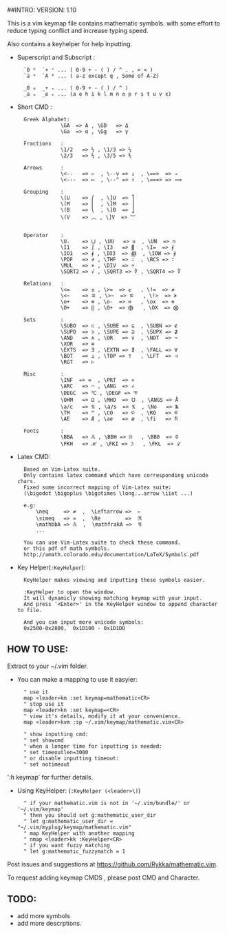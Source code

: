 ##INTRO:
VERSION: 1.10

This is a vim keymap file contains mathematic symbols.
with some effort to reduce typing conflict and increase typing speed.

Also contains a keyhelper for help inputting.

- Superscript and Subscript :

        `0 ⁰  `+ ⁺ ... ( 0-9 + - ( ) / ^ . , > < )
        `a ᵃ  `A ᴬ ... ( a-z except q , Some of A-Z)

        _0 ₀  _+ ₊ ... ( 0-9 + - ( ) / ^ )
        _a ₐ  _e ₑ ... (a e h i k l m n o p r s t u v x)


- Short CMD  :

        Greek Alphabet:
                    \GA  => Α , \GD   => Δ
                    \Ga  => α , \Gg   => γ

        Fractions   :
                    \1/2   => ½ , \1/3 => ⅓
                    \2/3   => ⅔ , \3/5 => ⅗

        Arrows      :
                    \<--   => ←  , \--v => ↓  , \==>  => ⇒
                    \<---  => ⟵  , \--^ => ↑  , \===> => ⟹

        Grouping    : 
                    \(U    => ⎛  , \]U  => ⎤
                    \(M    => ⎜  , \]M  => ⎥
                    \(B    => ⎝  , \]B  => ⎦
                    \(V    => ︵ , \]V  => ︺


        Operator    :
                    \U.    => ⨃ , \UU   => ∪  , \UN  => ∩
                    \I1    => ∫ , \I3   => ∭  , \I=  => ⨎
                    \IO1   => ∮ , \IO3  => ∰  , \IOW => ∳
                    \PDF   => ∂ , \THF  => ∴  , \BCS => ∵
                    \MUL   => × , \DIV  => ÷
                    \SQRT2 => √ , \SQRT3 => ∛ , \SQRT4 => ∜

        Relations   : 
                    \<=    => ≤ , \>=  => ≥   , \!=  => ≠
                    \<~    => ⪝ , \>~  => ⪞   , \!>  => ≯
                    \o+    => ⊕ , \o-  => ⊖   , \ox  => ⊗
                    \O+    => ⨀ , \O+  => ⨁   , \OX  => ⨂

        Sets        :
                    \SUBO  => ⊂ , \SUBE => ⊆  , \SUBN => ⊄
                    \SUPO  => ⊃ , \SUPE => ⊇  , \SUPX => ⊉
                    \AND   => ∧ , \OR   => ∨  , \NOT  => ¬
                    \XOR   => ⊕
                    \EXTS  => ∃ , \EXTN => ∄  , \FALL => ∀
                    \BOT   => ⊥ , \TOP => ⊤   , \LFT  => ⊣
                    \RGT   => ⊢

        Misc        :
                    \INF  => ∞  , \PRT  => ∝
                    \ARC   => ⌒ , \ANG  => ∠
                    \DEGC  => ℃ , \DEGF => ℉
                    \OHM   => Ω , \MHO  => ℧  , \ANGS => Å
                    \a/c   => ℀ , \a/s  => ℁  , \No   => №
                    \TM    => ™ , \CO   => ©  , \RO   => ®
                    \AE    => Æ , \ae   => æ  , \fi   => ﬁ

        Fonts       :
                    \BBA   => 𝔸 , \BBH => ℍ   , \BB0  => 𝟘
                    \FKH   => ℋ , \FKI => ℑ   , \FKL  => ℒ


- Latex CMD:

        Based on Vim-Latex suite.
        Only contains latex command which have corresponding unicode chars.
        Fixed some incorrect mapping of Vim-Latex suite:
        (\bigodot \bigoplus \bigotimes \long...arrow \iint ...)

        e.g: 
            \neq     => ≠  ,  \Leftarrow =>  ⇐
            \simeq   => ≃  ,  \Re        =>  ℜ
            \mathbbA => 𝔸  ,  \mathfrakA =>  𝔄
            ...

        You can use Vim-Latex suite to check these command.
        or this pdf of math symbols.
        http://amath.colorado.edu/documentation/LaTeX/Symbols.pdf 

- Key Helper(`:KeyHelper`):

        KeyHelper makes viewing and inputting these symbols easier.

        :KeyHelper to open the window.
        It will dynamicly showing matching keymap with your input.
        And press '<Enter>' in the KeyHelper window to append character to file.

        And you can input more unicode symbols:
        0x2500-0x2800,  0x1D100 - 0x1D1DD
    

## HOW TO USE:

Extract to your ~/.vim folder.

- You can make a mapping to use it easyier:
   
        " use it
        map <leader>km :set keymap=mathematic<CR>
        " stop use it
        map <leader>kn :set keymap=<CR>
        " view it's details, modify it at your convenience.
        map <leader>kvm :sp ~/.vim/keymap/mathematic.vim<CR>
    
        " show inputting cmd:
        " set showcmd
        " when a longer time for inputting is needed:
        " set timeoutlen=3000
        " or disable inputting timeout:
        " set notimeout

':h keymap' for further details.


- Using KeyHelper: (`:KeyHelper (<leader>\)`)

        " if your mathematic.vim is not in '~/.vim/bundle/' or '~/.vim/keymap'
        " then you should set g:mathematic_user_dir
        " let g:mathematic_user_dir = "~/.vim/myplug/keymap/mathematic.vim"
        " map KeyHelper with another mapping
        " nmap <leader>kk :KeyHelper<CR>
        " if you want fuzzy matching
        " let g:mathematic_fuzzymatch = 1

Post issues and suggestions at https://github.com/Rykka/mathematic.vim.

To request adding keymap CMDS , please post CMD and Character.

## TODO:

- add more symbols
- add more descrptions.
